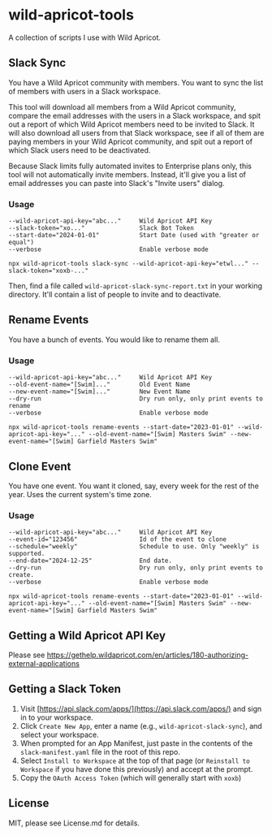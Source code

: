 # wild-apricot-tools
A collection of scripts I use with Wild Apricot.

## Slack Sync
You have a Wild Apricot community with members. You want to sync the list of members with users in a Slack workspace.

This tool will download all members from a Wild Apricot community, compare the email addresses with the users in a Slack workspace, and spit out a report of which Wild Apricot members need to be invited to Slack. It will also download all users from that Slack workspace, see if all of them are paying members in your Wild Apricot community, and spit out a report of which Slack users need to be deactivated.

Because Slack limits fully automated invites to Enterprise plans only, this tool will not automatically invite members. Instead, it'll give you a list of email addresses you can paste into Slack's "Invite users" dialog.

### Usage

```
--wild-apricot-api-key="abc..."     Wild Apricot API Key
--slack-token="xo..."               Slack Bot Token
--start-date="2024-01-01"           Start Date (used with "greater or equal")
--verbose                           Enable verbose mode
```

```
npx wild-apricot-tools slack-sync --wild-apricot-api-key="etwl..." --slack-token="xoxb-..."
```

Then, find a file called `wild-apricot-slack-sync-report.txt` in your working directory. It'll contain a list of people to invite and to deactivate.

## Rename Events
You have a bunch of events. You would like to rename them all.

### Usage

```
--wild-apricot-api-key="abc..."     Wild Apricot API Key
--old-event-name="[Swim]..."        Old Event Name
--new-event-name="[Swim]..."        New Event Name
--dry-run                           Dry run only, only print events to rename
--verbose                           Enable verbose mode
```

```
npx wild-apricot-tools rename-events --start-date="2023-01-01" --wild-apricot-api-key="..." --old-event-name="[Swim] Masters Swim" --new-event-name="[Swim] Garfield Masters Swim"
```

## Clone Event
You have one event. You want it cloned, say, every week for the rest of the year. Uses the current system's time zone.

### Usage

```
--wild-apricot-api-key="abc..."     Wild Apricot API Key
--event-id="123456"                 Id of the event to clone
--schedule="weekly"                 Schedule to use. Only "weekly" is supported.
--end-date="2024-12-25"             End date.
--dry-run                           Dry run only, only print events to create.
--verbose                           Enable verbose mode
```

```
npx wild-apricot-tools rename-events --start-date="2023-01-01" --wild-apricot-api-key="..." --old-event-name="[Swim] Masters Swim" --new-event-name="[Swim] Garfield Masters Swim"
```

## Getting a Wild Apricot API Key

Please see https://gethelp.wildapricot.com/en/articles/180-authorizing-external-applications

## Getting a Slack Token

1. Visit [https://api.slack.com/apps/](https://api.slack.com/apps/) and sign in to your workspace.
2. Click `Create New App`, enter a name (e.g., `wild-apricot-slack-sync`), and select your workspace.
3. When prompted for an App Manifest, just paste in the contents of the `slack-manifest.yaml` file in the root of this repo.
4. Select `Install to Workspace` at the top of that page (or `Reinstall to Workspace` if you have done this previously) and accept at the prompt.
5. Copy the `OAuth Access Token` (which will generally start with `xoxb`)

## License

MIT, please see License.md for details.

